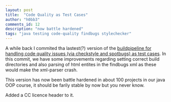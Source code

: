 ```yaml
---
layout: post
title:  "Code Quality as Test Cases"
author: "h0bb3"
comments_id: 12
description: "now battle hardened"
tags: "java testing code-quality findbugs stylechecker"
---
```

A while back I commited tha lastest(?) version of the [buildpipeline for handling code quality issues (via checkstyle and spotbugs) as test cases](https://github.com/tobias-dv-lnu/log/tree/main/code/gitlab-code-quality-as-unit-tests). In this commit, we have some improvements regarding setting correct build directories and also parsing of html entites in the findbugs xml as these would make the xml-parser crash.

This version has now been battle hardened in about 100 projects in our java OOP course, it should be farily stable by now but you never know.

Added a CC licence header to it.
